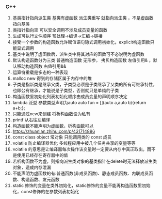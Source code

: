 ### C++

1. 基类指针指向派生类  基类有虚函数 派生类重写 就指向派生类 ，不是虚函数 指向基类
2. 类指针指向空 可以安全调用不涉及成员变量的函数
3. 生成可执行文件顺序  预处理->编译->汇编->链接
4. 接受一个参数的构造函数允许赋值语句隐式调用初始化，explicit构造函数只能显式调用
5. 基类中说明了虚函数后，派生类中将其对应的函数可不必说明为虚函数
6. 默认构造函数分为三类 普通构造函数 无形参， 拷贝构造函数 左值引用& ，默认移动构造函数 右值引用&&
7. 运算符重载是多态的一种表现
7. malloc new 得到的存储区属于内存中的堆
7. 子类是指新类是继承父类，子类型必须是子类继承了父类的所有可继承特性，也即公有继承，才能说是子类型，否则就只是单纯的子类
7. 构造函数里初始化列表初始化顺序由成员变量的声明顺序决定
7. lambda 泛型 参数类型声明为auto           auto fun = [](auto a,auto b){return a+b;};
7. 只能通过new来创建 将析构函数设为私有
7. printf 从右往左编译
7. 构造函数不能声明为虚函数，析构函数可以
7. https://zhuanlan.zhihu.com/p/431714886
7. const class object 常对象 只能调用类的 const 成员
7. volatile 防止编译器优化  多线程应用中被几个任务共享的变量等等
7. volatile 的意思是让编译器每次操作该变量时一定要从内存中真正取出，而不是使用已经存在寄存器中的值
7. 若析构函数不为虚，则指向派生类对象的基类指针在delete时无法释放派生类对象，造成内存泄漏
7. 不能声明为虚函数的有:普通函数(非成员函数)、静态成员函数、内联成员函数、构造函数、友元函数
7. static 修饰的变量在类外初始化，static修饰的变量不能再构造函数里初始化，const修饰的在参数列表初始化
